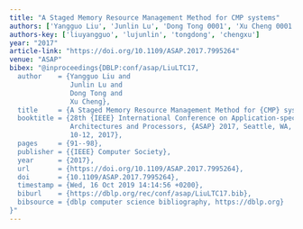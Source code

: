 ```yaml
---
title: "A Staged Memory Resource Management Method for CMP systems"
authors: ['Yangguo Liu', 'Junlin Lu', 'Dong Tong 0001', 'Xu Cheng 0001']
authors-key: ['liuyangguo', 'lujunlin', 'tongdong', 'chengxu']
year: "2017"
article-link: "https://doi.org/10.1109/ASAP.2017.7995264"
venue: "ASAP"
bibex: "@inproceedings{DBLP:conf/asap/LiuLTC17,
  author    = {Yangguo Liu and
               Junlin Lu and
               Dong Tong and
               Xu Cheng},
  title     = {A Staged Memory Resource Management Method for {CMP} systems},
  booktitle = {28th {IEEE} International Conference on Application-specific Systems,
               Architectures and Processors, {ASAP} 2017, Seattle, WA, USA, July
               10-12, 2017},
  pages     = {91--98},
  publisher = {{IEEE} Computer Society},
  year      = {2017},
  url       = {https://doi.org/10.1109/ASAP.2017.7995264},
  doi       = {10.1109/ASAP.2017.7995264},
  timestamp = {Wed, 16 Oct 2019 14:14:56 +0200},
  biburl    = {https://dblp.org/rec/conf/asap/LiuLTC17.bib},
  bibsource = {dblp computer science bibliography, https://dblp.org}
}"
---
```

